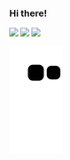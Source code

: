 ### Hi there!

<div> 
  <a href="https://www.linkedin.com/in/arthurlsb" target="_blank"><img src="https://img.shields.io/badge/-LinkedIn-%230077B5?style=for-the-badge&logo=linkedin&logoColor=white" target="_blank"></a> 
  <a href = "mailto:arthur.lisboa159963@gmail.com"><img src="https://img.shields.io/badge/-Gmail-%23333?style=for-the-badge&logo=gmail&logoColor=white" 
target="_blank"></a>
  <img src="https://cdn.jsdelivr.net/gh/devicons/devicon/icons/linkedin/linkedin-original.svg" />

 
  ![Snake animation](https://github.com/rafaballerini/rafaballerini/blob/output/github-contribution-grid-snake.svg)
 
</div>
